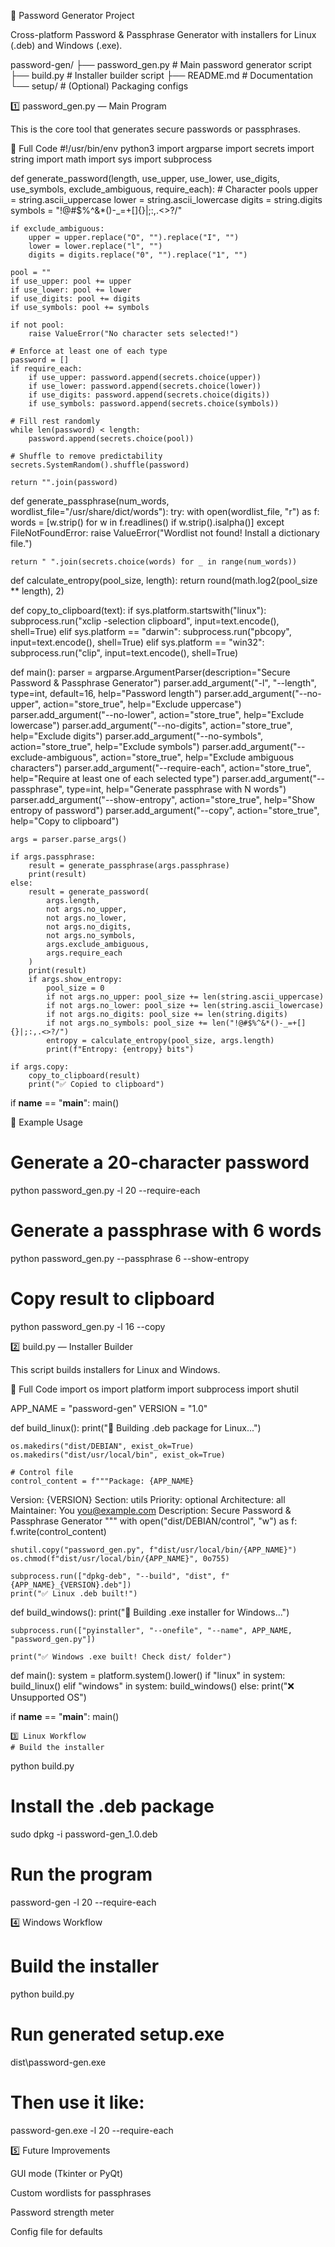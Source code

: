 🔐 Password Generator Project

Cross-platform Password & Passphrase Generator with installers for Linux (.deb) and Windows (.exe).

password-gen/
├── password_gen.py   # Main password generator script
├── build.py          # Installer builder script
├── README.md         # Documentation
└── setup/            # (Optional) Packaging configs

1️⃣ password_gen.py — Main Program

This is the core tool that generates secure passwords or passphrases.

🔹 Full Code
#!/usr/bin/env python3
import argparse
import secrets
import string
import math
import sys
import subprocess

def generate_password(length, use_upper, use_lower, use_digits, use_symbols, exclude_ambiguous, require_each):
    # Character pools
    upper = string.ascii_uppercase
    lower = string.ascii_lowercase
    digits = string.digits
    symbols = "!@#$%^&*()-_=+[]{}|;:,.<>?/"

    if exclude_ambiguous:
        upper = upper.replace("O", "").replace("I", "")
        lower = lower.replace("l", "")
        digits = digits.replace("0", "").replace("1", "")

    pool = ""
    if use_upper: pool += upper
    if use_lower: pool += lower
    if use_digits: pool += digits
    if use_symbols: pool += symbols

    if not pool:
        raise ValueError("No character sets selected!")

    # Enforce at least one of each type
    password = []
    if require_each:
        if use_upper: password.append(secrets.choice(upper))
        if use_lower: password.append(secrets.choice(lower))
        if use_digits: password.append(secrets.choice(digits))
        if use_symbols: password.append(secrets.choice(symbols))

    # Fill rest randomly
    while len(password) < length:
        password.append(secrets.choice(pool))

    # Shuffle to remove predictability
    secrets.SystemRandom().shuffle(password)

    return "".join(password)

def generate_passphrase(num_words, wordlist_file="/usr/share/dict/words"):
    try:
        with open(wordlist_file, "r") as f:
            words = [w.strip() for w in f.readlines() if w.strip().isalpha()]
    except FileNotFoundError:
        raise ValueError("Wordlist not found! Install a dictionary file.")

    return " ".join(secrets.choice(words) for _ in range(num_words))

def calculate_entropy(pool_size, length):
    return round(math.log2(pool_size ** length), 2)

def copy_to_clipboard(text):
    if sys.platform.startswith("linux"):
        subprocess.run("xclip -selection clipboard", input=text.encode(), shell=True)
    elif sys.platform == "darwin":
        subprocess.run("pbcopy", input=text.encode(), shell=True)
    elif sys.platform == "win32":
        subprocess.run("clip", input=text.encode(), shell=True)

def main():
    parser = argparse.ArgumentParser(description="Secure Password & Passphrase Generator")
    parser.add_argument("-l", "--length", type=int, default=16, help="Password length")
    parser.add_argument("--no-upper", action="store_true", help="Exclude uppercase")
    parser.add_argument("--no-lower", action="store_true", help="Exclude lowercase")
    parser.add_argument("--no-digits", action="store_true", help="Exclude digits")
    parser.add_argument("--no-symbols", action="store_true", help="Exclude symbols")
    parser.add_argument("--exclude-ambiguous", action="store_true", help="Exclude ambiguous characters")
    parser.add_argument("--require-each", action="store_true", help="Require at least one of each selected type")
    parser.add_argument("--passphrase", type=int, help="Generate passphrase with N words")
    parser.add_argument("--show-entropy", action="store_true", help="Show entropy of password")
    parser.add_argument("--copy", action="store_true", help="Copy to clipboard")

    args = parser.parse_args()

    if args.passphrase:
        result = generate_passphrase(args.passphrase)
        print(result)
    else:
        result = generate_password(
            args.length,
            not args.no_upper,
            not args.no_lower,
            not args.no_digits,
            not args.no_symbols,
            args.exclude_ambiguous,
            args.require_each
        )
        print(result)
        if args.show_entropy:
            pool_size = 0
            if not args.no_upper: pool_size += len(string.ascii_uppercase)
            if not args.no_lower: pool_size += len(string.ascii_lowercase)
            if not args.no_digits: pool_size += len(string.digits)
            if not args.no_symbols: pool_size += len("!@#$%^&*()-_=+[]{}|;:,.<>?/")
            entropy = calculate_entropy(pool_size, args.length)
            print(f"Entropy: {entropy} bits")

    if args.copy:
        copy_to_clipboard(result)
        print("✅ Copied to clipboard")

if __name__ == "__main__":
    main()

🔹 Example Usage
# Generate a 20-character password
python password_gen.py -l 20 --require-each

# Generate a passphrase with 6 words
python password_gen.py --passphrase 6 --show-entropy

# Copy result to clipboard
python password_gen.py -l 16 --copy

2️⃣ build.py — Installer Builder

This script builds installers for Linux and Windows.

🔹 Full Code
import os
import platform
import subprocess
import shutil

APP_NAME = "password-gen"
VERSION = "1.0"

def build_linux():
    print("🔨 Building .deb package for Linux...")

    os.makedirs("dist/DEBIAN", exist_ok=True)
    os.makedirs("dist/usr/local/bin", exist_ok=True)

    # Control file
    control_content = f"""Package: {APP_NAME}
Version: {VERSION}
Section: utils
Priority: optional
Architecture: all
Maintainer: You <you@example.com>
Description: Secure Password & Passphrase Generator
"""
    with open("dist/DEBIAN/control", "w") as f:
        f.write(control_content)

    shutil.copy("password_gen.py", f"dist/usr/local/bin/{APP_NAME}")
    os.chmod(f"dist/usr/local/bin/{APP_NAME}", 0o755)

    subprocess.run(["dpkg-deb", "--build", "dist", f"{APP_NAME}_{VERSION}.deb"])
    print("✅ Linux .deb built!")

def build_windows():
    print("🔨 Building .exe installer for Windows...")

    subprocess.run(["pyinstaller", "--onefile", "--name", APP_NAME, "password_gen.py"])

    print("✅ Windows .exe built! Check dist/ folder")

def main():
    system = platform.system().lower()
    if "linux" in system:
        build_linux()
    elif "windows" in system:
        build_windows()
    else:
        print("❌ Unsupported OS")

if __name__ == "__main__":
    main()

    3️⃣ Linux Workflow
    # Build the installer
python build.py

# Install the .deb package
sudo dpkg -i password-gen_1.0.deb

# Run the program
password-gen -l 20 --require-each

4️⃣ Windows Workflow
# Build the installer
python build.py

# Run generated setup.exe
dist\password-gen.exe

# Then use it like:
password-gen.exe -l 20 --require-each

5️⃣ Future Improvements

GUI mode (Tkinter or PyQt)

Custom wordlists for passphrases

Password strength meter

Config file for defaults
